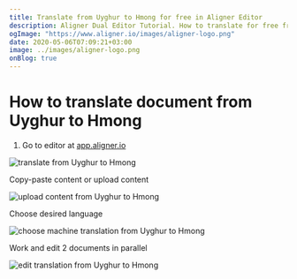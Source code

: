 ```yaml
---
title: Translate from Uyghur to Hmong for free in Aligner Editor
description: Aligner Dual Editor Tutorial. How to translate for free from Uyghur to Hmong. Aligner is multilingual document management platform. 
ogImage: "https://www.aligner.io/images/aligner-logo.png"
date: 2020-05-06T07:09:21+03:00
image: ../images/aligner-logo.png
onBlog: true
---
```


# How to translate document from Uyghur to Hmong

1. Go to editor at [app.aligner.io](https://app.aligner.io "Aligner App web page")

![translate from Uyghur to Hmong](../aligner-blank-editor.png "translate from Uyghur to Hmong")

Copy-paste content or upload content

![upload content from Uyghur to Hmong](../aligner-uploaded-document.png "upload content from Uyghur to Hmong")

Choose desired language

![choose machine translation from Uyghur to Hmong](../aligner-language-dropdown.png "choose machine translation from Uyghur to Hmong")

Work and edit 2 documents in parallel

![edit translation from Uyghur to Hmong](../aligner-double-sitded-editor.png "edit translation from Uyghur to Hmong")

